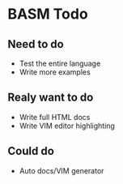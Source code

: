 # BASM Todo

## Need to do

* Test the entire language
* Write more examples

## Realy want to do

* Write full HTML docs
* Write VIM editor highlighting

## Could do

* Auto docs/VIM generator

